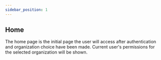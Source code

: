 ```yaml
---
sidebar_position: 1
---
```


## Home

The home page is the initial page the user will access after authentication and organization choice have been made. Current user's permissions for the selected organization will be shown.

